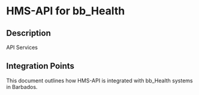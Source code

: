 # HMS-API for bb_Health

## Description

API Services

## Integration Points

This document outlines how HMS-API is integrated with bb_Health systems in Barbados.
